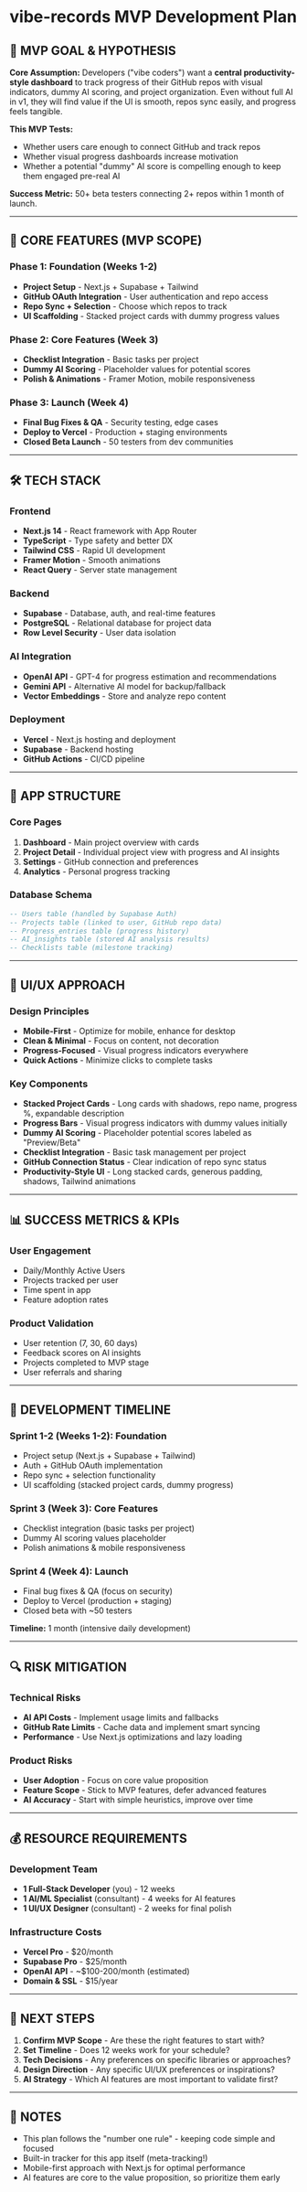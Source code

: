 # vibe-records MVP Development Plan

## 🎯 MVP GOAL & HYPOTHESIS
**Core Assumption:** Developers ("vibe coders") want a **central productivity-style dashboard** to track progress of their GitHub repos with visual indicators, dummy AI scoring, and project organization. Even without full AI in v1, they will find value if the UI is smooth, repos sync easily, and progress feels tangible.

**This MVP Tests:**
- Whether users care enough to connect GitHub and track repos
- Whether visual progress dashboards increase motivation
- Whether a potential "dummy" AI score is compelling enough to keep them engaged pre-real AI

**Success Metric:** 50+ beta testers connecting 2+ repos within 1 month of launch.

---

## 🚀 CORE FEATURES (MVP SCOPE)

### Phase 1: Foundation (Weeks 1-2)
- **Project Setup** - Next.js + Supabase + Tailwind
- **GitHub OAuth Integration** - User authentication and repo access
- **Repo Sync + Selection** - Choose which repos to track
- **UI Scaffolding** - Stacked project cards with dummy progress values

### Phase 2: Core Features (Week 3)
- **Checklist Integration** - Basic tasks per project
- **Dummy AI Scoring** - Placeholder values for potential scores
- **Polish & Animations** - Framer Motion, mobile responsiveness

### Phase 3: Launch (Week 4)
- **Final Bug Fixes & QA** - Security testing, edge cases
- **Deploy to Vercel** - Production + staging environments
- **Closed Beta Launch** - 50 testers from dev communities

---

## 🛠️ TECH STACK

### Frontend
- **Next.js 14** - React framework with App Router
- **TypeScript** - Type safety and better DX
- **Tailwind CSS** - Rapid UI development
- **Framer Motion** - Smooth animations
- **React Query** - Server state management

### Backend
- **Supabase** - Database, auth, and real-time features
- **PostgreSQL** - Relational database for project data
- **Row Level Security** - User data isolation

### AI Integration
- **OpenAI API** - GPT-4 for progress estimation and recommendations
- **Gemini API** - Alternative AI model for backup/fallback
- **Vector Embeddings** - Store and analyze repo content

### Deployment
- **Vercel** - Next.js hosting and deployment
- **Supabase** - Backend hosting
- **GitHub Actions** - CI/CD pipeline

---

## 📱 APP STRUCTURE

### Core Pages
1. **Dashboard** - Main project overview with cards
2. **Project Detail** - Individual project view with progress and AI insights
3. **Settings** - GitHub connection and preferences
4. **Analytics** - Personal progress tracking

### Database Schema
```sql
-- Users table (handled by Supabase Auth)
-- Projects table (linked to user, GitHub repo data)
-- Progress_entries table (progress history)
-- AI_insights table (stored AI analysis results)
-- Checklists table (milestone tracking)
```

---

## 🎨 UI/UX APPROACH

### Design Principles
- **Mobile-First** - Optimize for mobile, enhance for desktop
- **Clean & Minimal** - Focus on content, not decoration
- **Progress-Focused** - Visual progress indicators everywhere
- **Quick Actions** - Minimize clicks to complete tasks

### Key Components
- **Stacked Project Cards** - Long cards with shadows, repo name, progress %, expandable description
- **Progress Bars** - Visual progress indicators with dummy values initially
- **Dummy AI Scoring** - Placeholder potential scores labeled as "Preview/Beta"
- **Checklist Integration** - Basic task management per project
- **GitHub Connection Status** - Clear indication of repo sync status
- **Productivity-Style UI** - Long stacked cards, generous padding, shadows, Tailwind animations

---

## 📊 SUCCESS METRICS & KPIs

### User Engagement
- Daily/Monthly Active Users
- Projects tracked per user
- Time spent in app
- Feature adoption rates

### Product Validation
- User retention (7, 30, 60 days)
- Feedback scores on AI insights
- Projects completed to MVP stage
- User referrals and sharing

---

## 🚧 DEVELOPMENT TIMELINE

### Sprint 1-2 (Weeks 1-2): Foundation
- Project setup (Next.js + Supabase + Tailwind)
- Auth + GitHub OAuth implementation
- Repo sync + selection functionality
- UI scaffolding (stacked project cards, dummy progress)

### Sprint 3 (Week 3): Core Features
- Checklist integration (basic tasks per project)
- Dummy AI scoring values placeholder
- Polish animations & mobile responsiveness

### Sprint 4 (Week 4): Launch
- Final bug fixes & QA (focus on security)
- Deploy to Vercel (production + staging)
- Closed beta with ~50 testers

**Timeline:** 1 month (intensive daily development)

---

## 🔍 RISK MITIGATION

### Technical Risks
- **AI API Costs** - Implement usage limits and fallbacks
- **GitHub Rate Limits** - Cache data and implement smart syncing
- **Performance** - Use Next.js optimizations and lazy loading

### Product Risks
- **User Adoption** - Focus on core value proposition
- **Feature Scope** - Stick to MVP features, defer advanced features
- **AI Accuracy** - Start with simple heuristics, improve over time

---

## 💰 RESOURCE REQUIREMENTS

### Development Team
- **1 Full-Stack Developer** (you) - 12 weeks
- **1 AI/ML Specialist** (consultant) - 4 weeks for AI features
- **1 UI/UX Designer** (consultant) - 2 weeks for final polish

### Infrastructure Costs
- **Vercel Pro** - $20/month
- **Supabase Pro** - $25/month
- **OpenAI API** - ~$100-200/month (estimated)
- **Domain & SSL** - $15/year

---

## 🎯 NEXT STEPS

1. **Confirm MVP Scope** - Are these the right features to start with?
2. **Set Timeline** - Does 12 weeks work for your schedule?
3. **Tech Decisions** - Any preferences on specific libraries or approaches?
4. **Design Direction** - Any specific UI/UX preferences or inspirations?
5. **AI Strategy** - Which AI features are most important to validate first?

---

## 📝 NOTES
- This plan follows the "number one rule" - keeping code simple and focused
- Built-in tracker for this app itself (meta-tracking!)
- Mobile-first approach with Next.js for optimal performance
- AI features are core to the value proposition, so prioritize them early

